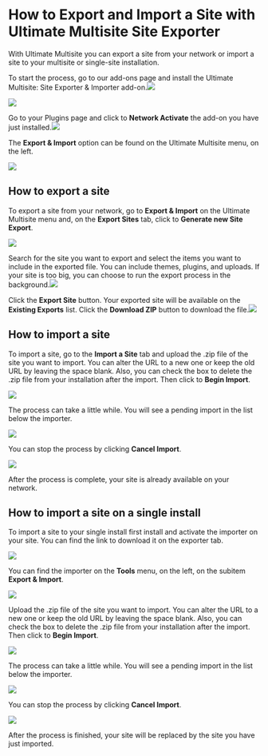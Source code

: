 # How to Export and Import a Site with Ultimate Multisite Site Exporter

With Ultimate Multisite you can export a site from your network or import a site to your multisite or single-site installation.

To start the process, go to our add-ons page and install the Ultimate Multisite: Site Exporter & Importer add-on.![](https://wp-ultimo-space.fra1.cdn.digitaloceanspaces.com/hs-Lqw9doe4z7gj8zUEL9fr6rLILFhIzxlBcvuGXbQEzvFaaF23mTxT0eUoZF9U2-vriFmtQ0S7GApzZfTHmtX2Y30WT0ZOLaNyJz9NJXgulN-m6lxDLnTj8ZkUbB4pjFsuwg=s0)

![](https://wp-ultimo-space.fra1.cdn.digitaloceanspaces.com/hs-bQLLuSYRc8EV0847ClF4-NtydKOK_dfZB9R2LU83zsk5tcVg5ssefeic2salk71aODh0pPc29Mx2NW_0SdU0oFbim7_Doo6_YWma1g--w-8Bf3h5jE_k8jH8uTmpRdxiCA=s0)

Go to your Plugins page and click to **Network Activate** the add-on you have just installed.![](https://wp-ultimo-space.fra1.cdn.digitaloceanspaces.com/hs-maSntBZbvUO_73Pg41Pwo6oIOp88zQoLbIMvCHKWHTeKnRrOMqdn-XkO6nipjyw2HvmPWoasBt1kQ9iLfbaHUmcYVTalI9UnvMl2EscziwRtMn8Lf0_lvdOcZS7NiPZmwQ=s0)

The **Export & Import** option can be found on the Ultimate Multisite menu, on the left.

![](https://wp-ultimo-space.fra1.cdn.digitaloceanspaces.com/hs-eo66Pk838Qi8EC294OJ51-Y_CtPbARuPgV7Sq2gkGfRDr7mUJOg7yGtaAmWGTruq7IO3PAzAtC-MXADReu6jCW-cnauv9fab9WEfv4BBrgYgwWBsMZ1owvrULgNrxNJH4A=s0)

## How to export a site

To export a site from your network, go to **Export & Import** on the Ultimate Multisite menu and, on the **Export Sites** tab, click to **Generate new Site Export**.

![](https://wp-ultimo-space.fra1.cdn.digitaloceanspaces.com/hs-_bBztobh1xIFoj0Zo3zo7bx842u3XFMgpc2b8kiHmGmBU6RjuxlSOSY4ZNzaWTPOJrb0TIW_Q0Dv9WvT0yD-WwOkZ7bR36Ij5aJa_l19cDTfuj9DADQqI5dGy3eIeUmoQA=s0)

Search for the site you want to export and select the items you want to include in the exported file. You can include themes, plugins, and uploads. If your site is too big, you can choose to run the export process in the background.![](https://wp-ultimo-space.fra1.cdn.digitaloceanspaces.com/hs-fk-i4RP0uZFj8kgfcQeRfAqWtCBelOjpOQARFfeBisVkeRSc1Qywq6Dpy66MnB6oBbnvdfJM359LdRSgqCLU1tNozo1u1OFH5svxtld8TZAXHY-CPGh92gWz9HQ8nlUcjg=s0)

Click the **Export Site** button. Your exported site will be available on the **Existing Exports** list. Click the **Download ZIP** button to download the file.![](https://wp-ultimo-space.fra1.cdn.digitaloceanspaces.com/hs-mouH16ZCUuNaUg0PwF2JmMhhsKPJOztau21QIeB7DXqAcX4VI5FL_itxvnKmFo439xuGUWsntM3doG6yBkjS2gi6bNTjg-kLHC19m19br5xsgBl0XH8hy5LvuPN1uNtx9g=s0)

## How to import a site

To import a site, go to the **Import a Site** tab and upload the .zip file of the site you want to import. You can alter the URL to a new one or keep the old URL by leaving the space blank. Also, you can check the box to delete the .zip file from your installation after the import. Then click to **Begin Import**.

![](https://wp-ultimo-space.fra1.cdn.digitaloceanspaces.com/hs-Uq6wNJ4TPTuAtSJqKunxSJEn5cli7vbwYGgL1G3fcHwdvU7gSwW_J4xlBAtZ1fyVbDU7Pupi8uNFhw1Lzm4S2fjVTkbQoz7fiZPIc1qiy8qj3iGt-MNVlyLWmIZXFxPLYA=s0)

The process can take a little while. You will see a pending import in the list below the importer.

![](https://wp-ultimo-space.fra1.cdn.digitaloceanspaces.com/hs-kMkwSY3bYrE5vjfJtLviYImhNBn_PwmuamaRDlQKS9rGwIy3a_jXV0glMNTU8fBmV6IKkNN7obXNQFqNaAJtAAbWDftzX76-qdCDKCrqdru_9taciFCayE9FNszZJTODvA=s0)

You can stop the process by clicking **Cancel Import**.

![](https://wp-ultimo-space.fra1.cdn.digitaloceanspaces.com/hs-oGmtCq7br6Y9GAfw_Ch53TP8nkJ0hw77sQJpSCQ7fEj5qk2lJo3WuMl7NYqB9c8SmORis53bWHILwGLxUTbpv4trWhxibu-yu5DNu6yNWXfkRo0bcnAZJ5F2K1hYIMH6PQ=s0)

After the process is complete, your site is already available on your network.

## How to import a site on a single install

To import a site to your single install first install and activate the importer on your site. You can find the link to download it on the exporter tab.

![](https://wp-ultimo-space.fra1.cdn.digitaloceanspaces.com/hs-BV8-2YzBoNf7snFztjmCSqYxyJLGArMW3Gdk0gyxSBQjDQt9iazVDgy01eQWtijvF0qywh5mA8QRYMEVpr3IaPlJ2A8djjxwkIoDCT-tVLQKVfA2exXgW-EYWLrjNXMFLw=s0)

You can find the importer on the **Tools** menu, on the left, on the subitem **Export & Import**.

![](https://wp-ultimo-space.fra1.cdn.digitaloceanspaces.com/hs-qxzJG3PwurqcqgiiB7ZGQ-dtjTVnLQLsqw7CrSjPTBtFCIpuaPN_BBNvMt6rSg__ezhrza_-tUzJpxifEB-r9ns0u_jflR1VONWSvUlYlIalhqmvan-dzXuAHx3BmvYoww=s0)

Upload the .zip file of the site you want to import. You can alter the URL to a new one or keep the old URL by leaving the space blank. Also, you can check the box to delete the .zip file from your installation after the import. Then click to **Begin Import**.

![](https://wp-ultimo-space.fra1.cdn.digitaloceanspaces.com/hs-TR4lY9W8hsYWGJ2dcY7HC9cF2-uPtEJpWxCfHjdqdKy0Sg0OuZmfcxB3ubTO0dx6Odq_PBcx4q2NNBOrec_7nNOzsOK4zSS3VdF3IeXXioP12CrnA20dy2f0HOuEfsB8Gw=s0)

The process can take a little while. You will see a pending import in the list below the importer.

![](https://wp-ultimo-space.fra1.cdn.digitaloceanspaces.com/hs-GTjHNmq2vUc930m_MzbKlA6uyO9iNBLAcGmINdlOE87DKsjAT-T5mipPiqVfmELkpD4sHCopAs3Bzn56QUk6XHybE9A0HKL4qo6RbGIwSQ4Gc5zapKhGpBcyhVAZi4qqYA=s0)

You can stop the process by clicking **Cancel Import**.

![](https://wp-ultimo-space.fra1.cdn.digitaloceanspaces.com/hs-oGmtCq7br6Y9GAfw_Ch53TP8nkJ0hw77sQJpSCQ7fEj5qk2lJo3WuMl7NYqB9c8SmORis53bWHILwGLxUTbpv4trWhxibu-yu5DNu6yNWXfkRo0bcnAZJ5F2K1hYIMH6PQ=s0)

After the process is finished, your site will be replaced by the site you have just imported.
